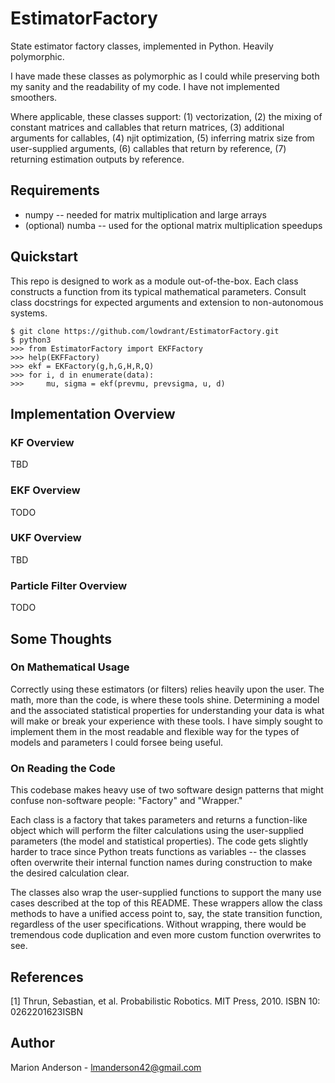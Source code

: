 # EstimatorFactory
State estimator factory classes, implemented in Python. Heavily polymorphic.

I have made these classes as polymorphic as I could while preserving both my
sanity and the readability of my code. I have not implemented smoothers.

Where applicable, these classes support:
(1) vectorization, (2) the mixing of constant matrices and callables that
return matrices, (3) additional arguments for callables, (4) njit optimization,
(5) inferring matrix size from user-supplied arguments, (6) callables that
return by reference, (7) returning estimation outputs by reference.

## Requirements
* numpy -- needed for matrix multiplication and large arrays
* (optional) numba -- used for the optional matrix multiplication speedups

## Quickstart
This repo is designed to work as a module out-of-the-box. Each class constructs
a function from its typical mathematical parameters. Consult class docstrings
for expected arguments and extension to non-autonomous systems.
```
$ git clone https://github.com/lowdrant/EstimatorFactory.git
$ python3
>>> from EstimatorFactory import EKFFactory
>>> help(EKFFactory)
>>> ekf = EKFactory(g,h,G,H,R,Q)
>>> for i, d in enumerate(data):
>>>     mu, sigma = ekf(prevmu, prevsigma, u, d)
```

## Implementation Overview
### KF Overview
TBD
### EKF Overview
TODO
### UKF Overview
TBD
### Particle Filter Overview
TODO

## Some Thoughts
### On Mathematical Usage
Correctly using these estimators (or filters) relies heavily upon the user.
The math, more than the code, is where these tools shine. Determining a model
and the associated statistical properties for understanding your data is what
will make or break your experience with these tools. I have simply sought to
implement them in the most readable and flexible way for the types of models
and parameters I could forsee being useful.

### On Reading the Code
This codebase makes heavy use of two software design patterns that might
confuse non-software people: "Factory" and "Wrapper."

Each class is a factory that takes parameters and returns a function-like object
which will perform the filter calculations using the user-supplied parameters
(the model and statistical properties). The code gets slightly harder to trace
since Python treats functions as variables -- the classes often overwrite
their internal function names during construction to make the desired
calculation clear.

The classes also wrap the user-supplied functions to support the many use cases
described at the top of this README. These wrappers allow the class methods to
have a unified access point to, say, the state transition function, regardless
of the user specifications. Without wrapping, there would be tremendous code
duplication and even more custom function overwrites to see.

## References
[1] Thrun, Sebastian, et al. Probabilistic Robotics. MIT Press, 2010. ISBN 10: 0262201623ISBN

## Author
Marion Anderson - [lmanderson42@gmail.com](mailto:lmanderson42@gmail.com)
